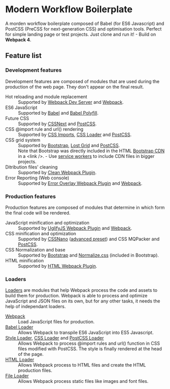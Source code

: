 # Modern Workflow Boilerplate
A morden workflow boilerplate composed of Babel (for ES6 Javascript) and PostCSS (PreCSS for next-generation CSS) and optimisation tools. Perfect for simple landing page or test projects.
Just clone and run it! - Build on <b>Webpack 4</b>.

<h2>Feature list</h2>
<div>
        <section>
          <h3><span>Development features</span></h3>
          <p>Development features are composed of modules that are used during the production of the web page. They don't appear on the final result.</p>
          <dl>
            <dt>Hot reloading and module replacement</dt>
            <dd>Supported by <a href='https://webpack.js.org/configuration/dev-server/'>Webpack Dev Server</a> and <a href='https://webpack.js.org'>Webpack</a>.</dd>
            <dt>ES6 JavaScript</dt>
            <dd>Supported by <a href='https://babeljs.io'>Babel</a> and <a href='https://babeljs.io/docs/usage/polyfill/'>Babel Polyfill</a>.</dd>
            <dt>Future CSS</dt>
            <dd>Supported by <a href="http://cssnext.io">CSSNext</a> and <a href="http://postcss.org">PostCSS</a>.</dd>
            <dt>CSS @import rule and url() rendering</dt>
            <dd>Supported by <a href="https://github.com/postcss/postcss-import">CSS Imports</a>, <a href='https://github.com/webpack-contrib/css-loader'>CSS Loader</a> and <a href="http://postcss.org">PostCSS</a>.</dd>
            <dt>CSS grid system</dt>
            <dd>Supported by <a href="https://getbootstrap.com">Bootstrap</a>, <a href="http://lostgrid.org">Lost Grid</a> and <a href="http://postcss.org">PostCSS</a>. <br />
            Note that Bootstrap was directly included in the HTML <a href="https://www.bootstrapcdn.com">Bootstrap CDN</a> in a &lt;link /&gt;. - Use <a href='https://developers.google.com/web/fundamentals/primers/service-workers/'>service workers</a> to include CDN files in bigger projects.</dd>
            <dt>Ditribution files' cleaning</dt>
            <dd>Supported by <a href="https://github.com/johnagan/clean-webpack-plugin">Clean Webpack Plugin</a>.</dd>
            <dt>Error Reporting (Web console)</dt>
            <dd>Supported by <a href="https://github.com/smooth-code/error-overlay-webpack-plugin">Error Overlay Webpack Plugin</a> and <a href='https://webpack.js.org'>Webpack</a>.</dd>
          </dl>
      </section>
      <section>
        <h3><span>Production features</span></h3>
        <p>Production features are composed of modules that determine in which form the final code will be rendered.</p>
        <dl>
          <dt>JavaScript minification and optimization</dt>
          <dd>Supported by <a href="https://github.com/webpack-contrib/uglifyjs-webpack-plugin">UglifyJS Webpack Plugin</a> and <a href='https://webpack.js.org'>Webpack</a>.</dd>
          <dt>CSS minification and optimization</dt>
          <dd>Supported by <a href='http://cssnano.co'>CSSNano</a> (<a href="https://www.npmjs.com/package/cssnano-preset-advanced">advanced preset</a>) and <a hreft='https://github.com/hail2u/node-css-mqpacker'>CSS MQPacker</a> and <a href="http://postcss.org">PostCSS</a>.</dd>
          <dt>CSS Normalization and base</dt>
          <dd>Supported by <a href="https://getbootstrap.com">Bootstrap</a> and <a href="https://necolas.github.io/normalize.css/">Normalize.css</a> (included in Bootstrap).</dd>
          <dt>HTML minification</dt>
          <dd>Supported by <a href='https://webpack.js.org/plugins/html-webpack-plugin/'>HTML Webpack Plugin</a>.</dd>
        </dl>
      </section>
      <section>
        <h3><span>Loaders</span></h3>
        <p><a href='https://webpack.js.org/loaders/'>Loaders</a> are modules that help Webpack process the code and assets to build them for production. Webpack is able to process and optimize JavaScript and JSON files on its own, but for any other tasks, it needs the help of independant loaders.</p>
        <dl>
          <dt><a href='https://webpack.js.org'>Webpack</a></dt>
          <dd>Load JavaScript files for production.</dd>
          <dt><a href='https://github.com/babel/babel-loader'>Babel Loader</a></dt>
          <dd>Allows Webpack to transpile ES6 JavaScript into ES5 Javascript.</dd>
          <dt> <a href='https://github.com/webpack-contrib/style-loader'>Style Loader</a>, <a href='https://github.com/webpack-contrib/css-loader'>CSS Loader</a> and <a href="https://github.com/postcss/postcss-loader">PostCSS Loader</a></dt>
          <dd>Allows Webpack to process @import rules and url() function in CSS files modified with PostCSS. The style is finally rendered at the head of the page.</dd>
          <dt><a href='https://github.com/webpack-contrib/html-loader'>HTML Loader</a></dt>
          <dd>Allows Webpack process to HTML files and create the HTML production files.</dd>
          <dt><a href='https://github.com/webpack-contrib/file-loader'>File Loader</a></dt>
          <dd>Allows Webpack process static files like images and font files.</dd>
        </dl>
      </section>
    </div>
